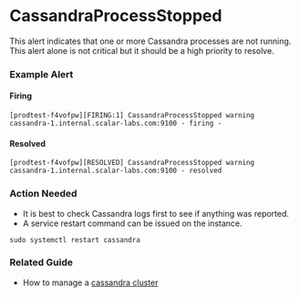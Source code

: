 # CassandraProcessStopped
This alert indicates that one or more Cassandra processes are not running. This alert alone is not critical but it should be a high priority to resolve.  

### Example Alert

#### Firing
```
[prodtest-f4vofpw][FIRING:1] CassandraProcessStopped warning
cassandra-1.internal.scalar-labs.com:9100 - firing -
```

#### Resolved
```
[prodtest-f4vofpw][RESOLVED] CassandraProcessStopped warning
cassandra-1.internal.scalar-labs.com:9100 - resolved
```

### Action Needed
* It is best to check Cassandra logs first to see if anything was reported.
* A service restart command can be issued on the instance.
```
sudo systemctl restart cassandra
```

### Related Guide
* How to manage a [cassandra cluster](./CassandraGuide.md)
